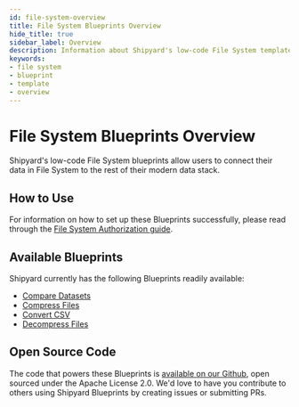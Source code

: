 ```yaml
---
id: file-system-overview
title: File System Blueprints Overview
hide_title: true
sidebar_label: Overview
description: Information about Shipyard's low-code File System templates.
keywords:
- file system
- blueprint
- template
- overview
---
```


# File System Blueprints Overview

Shipyard's low-code File System blueprints allow users to connect their data in File System to the rest of their modern data stack.

## How to Use
For information on how to set up these Blueprints successfully, please read through the [File System Authorization guide](file-system-authorization.md).

## Available Blueprints
Shipyard currently has the following Blueprints readily available: 
- [Compare Datasets](file-manipulation-compare-datasets.md)
- [Compress Files](file-manipulation-compress-files.md)
- [Convert CSV](file-manipulation-convert-csv.md)
- [Decompress Files](file-manipulation-decompress-files.md)

## Open Source Code
The code that powers these Blueprints is [available on our Github](https://docs.shipyardapp.com/blueprint-library/file-system), open sourced under the Apache License 2.0. We'd love to have you contribute to others using Shipyard Blueprints by creating issues or submitting PRs.
